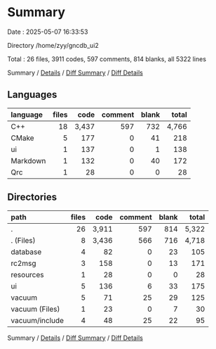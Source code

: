 # Summary

Date : 2025-05-07 16:33:53

Directory /home/zyy/gncdb_ui2

Total : 26 files,  3911 codes, 597 comments, 814 blanks, all 5322 lines

Summary / [Details](details.md) / [Diff Summary](diff.md) / [Diff Details](diff-details.md)

## Languages
| language | files | code | comment | blank | total |
| :--- | ---: | ---: | ---: | ---: | ---: |
| C++ | 18 | 3,437 | 597 | 732 | 4,766 |
| CMake | 5 | 177 | 0 | 41 | 218 |
| ui | 1 | 137 | 0 | 1 | 138 |
| Markdown | 1 | 132 | 0 | 40 | 172 |
| Qrc | 1 | 28 | 0 | 0 | 28 |

## Directories
| path | files | code | comment | blank | total |
| :--- | ---: | ---: | ---: | ---: | ---: |
| . | 26 | 3,911 | 597 | 814 | 5,322 |
| . (Files) | 8 | 3,436 | 566 | 716 | 4,718 |
| database | 4 | 82 | 0 | 23 | 105 |
| rc2msg | 3 | 158 | 0 | 13 | 171 |
| resources | 1 | 28 | 0 | 0 | 28 |
| ui | 5 | 136 | 6 | 33 | 175 |
| vacuum | 5 | 71 | 25 | 29 | 125 |
| vacuum (Files) | 1 | 23 | 0 | 7 | 30 |
| vacuum/include | 4 | 48 | 25 | 22 | 95 |

Summary / [Details](details.md) / [Diff Summary](diff.md) / [Diff Details](diff-details.md)